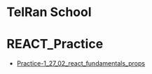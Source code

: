 # TelRan School

# REACT_Practice

- [Practice-1_27_02_react_fundamentals_props](https://github.com/AlexDolz/REACT_Practice/tree/main/practice_1_27_02)
